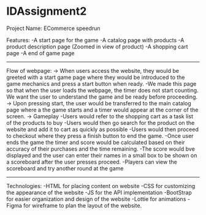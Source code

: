 # IDAssignment2
Project Name:
ECommerce speedrun

Features:
-A start page for the game
-A catalog page with products
-A product description page (Zoomed in view of product)
-A shopping cart page
-A end of game page

------------------------------------------------------------------------------------------------------------------------------------------------------------------------

Flow of webpage:
-> When users access the website, they would be greeted with a start game page where they would be introduced to the game mechanics and press a start button when ready.
  -We made this page so that when the user loads the webpage, the timer does not start counting. We want the user to understand the game and be ready before proceeding.
-> Upon pressing start, the user would be transferred to the main catalog page where a the game starts and a timer would appear at the corner of the screen.
-> Gameplay
  -Users would refer to the shopping cart as a task list of the products to buy
  -Users would then go search for the product on the website and add it to cart as quickly as possible
  -Users would then proceed to checkout where they press a finish button to end the game.
  -Once user ends the game the timer and score would be calculated based on their accuracy of their purchases and the time remaining.
  -The score would bve displayed and the user can enter their names in a small box to be shown on a scoreboard after the user presses proceed.
  -Players can view the scoreboard and try another round at the game
  
------------------------------------------------------------------------------------------------------------------------------------------------------------------------

Technologies:
-HTML for placing content on website
-CSS for customizing the appearance of the website
-JS for the API implementation
-BootStrap for easier organization and design of the website
-Lottie for animations
-Figma for wireframe to plan the layout of the website.

